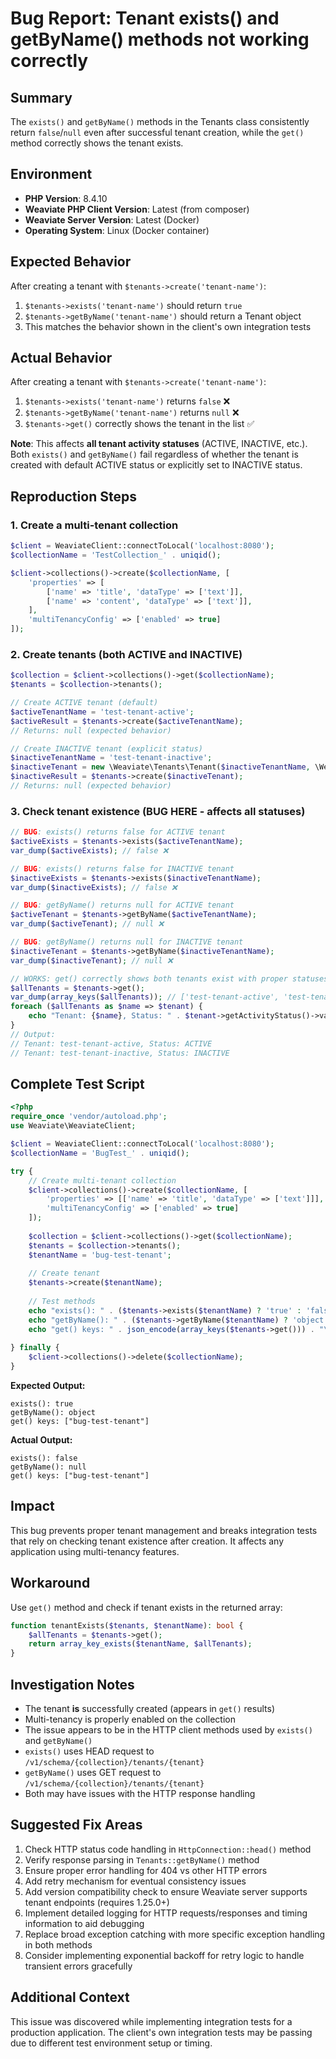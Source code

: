 # Bug Report: Tenant exists() and getByName() methods not working correctly

## Summary
The `exists()` and `getByName()` methods in the Tenants class consistently return `false`/`null` even after successful tenant creation, while the `get()` method correctly shows the tenant exists.

## Environment
- **PHP Version**: 8.4.10
- **Weaviate PHP Client Version**: Latest (from composer)
- **Weaviate Server Version**: Latest (Docker)
- **Operating System**: Linux (Docker container)

## Expected Behavior
After creating a tenant with `$tenants->create('tenant-name')`:
1. `$tenants->exists('tenant-name')` should return `true`
2. `$tenants->getByName('tenant-name')` should return a Tenant object
3. This matches the behavior shown in the client's own integration tests

## Actual Behavior
After creating a tenant with `$tenants->create('tenant-name')`:
1. `$tenants->exists('tenant-name')` returns `false` ❌
2. `$tenants->getByName('tenant-name')` returns `null` ❌
3. `$tenants->get()` correctly shows the tenant in the list ✅

**Note**: This affects **all tenant activity statuses** (ACTIVE, INACTIVE, etc.). Both `exists()` and `getByName()` fail regardless of whether the tenant is created with default ACTIVE status or explicitly set to INACTIVE status.

## Reproduction Steps

### 1. Create a multi-tenant collection
```php
$client = WeaviateClient::connectToLocal('localhost:8080');
$collectionName = 'TestCollection_' . uniqid();

$client->collections()->create($collectionName, [
    'properties' => [
        ['name' => 'title', 'dataType' => ['text']],
        ['name' => 'content', 'dataType' => ['text']],
    ],
    'multiTenancyConfig' => ['enabled' => true]
]);
```

### 2. Create tenants (both ACTIVE and INACTIVE)
```php
$collection = $client->collections()->get($collectionName);
$tenants = $collection->tenants();

// Create ACTIVE tenant (default)
$activeTenantName = 'test-tenant-active';
$activeResult = $tenants->create($activeTenantName);
// Returns: null (expected behavior)

// Create INACTIVE tenant (explicit status)
$inactiveTenantName = 'test-tenant-inactive';
$inactiveTenant = new \Weaviate\Tenants\Tenant($inactiveTenantName, \Weaviate\Tenants\TenantActivityStatus::INACTIVE);
$inactiveResult = $tenants->create($inactiveTenant);
// Returns: null (expected behavior)
```

### 3. Check tenant existence (BUG HERE - affects all statuses)
```php
// BUG: exists() returns false for ACTIVE tenant
$activeExists = $tenants->exists($activeTenantName);
var_dump($activeExists); // false ❌

// BUG: exists() returns false for INACTIVE tenant
$inactiveExists = $tenants->exists($inactiveTenantName);
var_dump($inactiveExists); // false ❌

// BUG: getByName() returns null for ACTIVE tenant
$activeTenant = $tenants->getByName($activeTenantName);
var_dump($activeTenant); // null ❌

// BUG: getByName() returns null for INACTIVE tenant
$inactiveTenant = $tenants->getByName($inactiveTenantName);
var_dump($inactiveTenant); // null ❌

// WORKS: get() correctly shows both tenants exist with proper statuses
$allTenants = $tenants->get();
var_dump(array_keys($allTenants)); // ['test-tenant-active', 'test-tenant-inactive'] ✅
foreach ($allTenants as $name => $tenant) {
    echo "Tenant: {$name}, Status: " . $tenant->getActivityStatus()->value . "\n";
}
// Output:
// Tenant: test-tenant-active, Status: ACTIVE
// Tenant: test-tenant-inactive, Status: INACTIVE
```

## Complete Test Script
```php
<?php
require_once 'vendor/autoload.php';
use Weaviate\WeaviateClient;

$client = WeaviateClient::connectToLocal('localhost:8080');
$collectionName = 'BugTest_' . uniqid();

try {
    // Create multi-tenant collection
    $client->collections()->create($collectionName, [
        'properties' => [['name' => 'title', 'dataType' => ['text']]],
        'multiTenancyConfig' => ['enabled' => true]
    ]);
    
    $collection = $client->collections()->get($collectionName);
    $tenants = $collection->tenants();
    $tenantName = 'bug-test-tenant';
    
    // Create tenant
    $tenants->create($tenantName);
    
    // Test methods
    echo "exists(): " . ($tenants->exists($tenantName) ? 'true' : 'false') . "\n";
    echo "getByName(): " . ($tenants->getByName($tenantName) ? 'object' : 'null') . "\n";
    echo "get() keys: " . json_encode(array_keys($tenants->get())) . "\n";
    
} finally {
    $client->collections()->delete($collectionName);
}
```

**Expected Output:**
```
exists(): true
getByName(): object
get() keys: ["bug-test-tenant"]
```

**Actual Output:**
```
exists(): false
getByName(): null
get() keys: ["bug-test-tenant"]
```

## Impact
This bug prevents proper tenant management and breaks integration tests that rely on checking tenant existence after creation. It affects any application using multi-tenancy features.

## Workaround
Use `get()` method and check if tenant exists in the returned array:
```php
function tenantExists($tenants, $tenantName): bool {
    $allTenants = $tenants->get();
    return array_key_exists($tenantName, $allTenants);
}
```

## Investigation Notes
- The tenant **is** successfully created (appears in `get()` results)
- Multi-tenancy is properly enabled on the collection
- The issue appears to be in the HTTP client methods used by `exists()` and `getByName()`
- `exists()` uses HEAD request to `/v1/schema/{collection}/tenants/{tenant}`
- `getByName()` uses GET request to `/v1/schema/{collection}/tenants/{tenant}`
- Both may have issues with the HTTP response handling

## Suggested Fix Areas
1. Check HTTP status code handling in `HttpConnection::head()` method
2. Verify response parsing in `Tenants::getByName()` method
3. Ensure proper error handling for 404 vs other HTTP errors
4. Add retry mechanism for eventual consistency issues
5. Add version compatibility check to ensure Weaviate server supports tenant endpoints (requires 1.25.0+)
6. Implement detailed logging for HTTP requests/responses and timing information to aid debugging
7. Replace broad exception catching with more specific exception handling in both methods
8. Consider implementing exponential backoff for retry logic to handle transient errors gracefully

## Additional Context
This issue was discovered while implementing integration tests for a production application. The client's own integration tests may be passing due to different test environment setup or timing.
